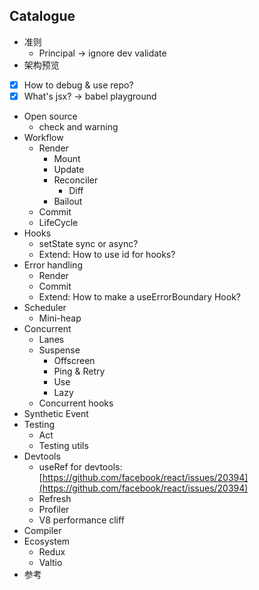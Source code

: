 
## Catalogue
- 准则
  - Principal -> ignore dev validate
- 架构预览
- [x] How to debug & use repo?
- [x] What's jsx? -> babel playground
- Open source
  - check and warning
- Workflow
	- Render
		- Mount
		- Update
		- Reconciler
			- Diff
		- Bailout
	- Commit
	- LifeCycle
- Hooks
	- setState sync or async?
	- Extend: How to use id for hooks?
- Error handling
	- Render
	- Commit
	- Extend: How to make a useErrorBoundary Hook?
- Scheduler
	- Mini-heap
- Concurrent
	- Lanes
	- Suspense
		- Offscreen
		- Ping & Retry
		- Use
		- Lazy
	- Concurrent hooks
- Synthetic Event
- Testing
	- Act
	- Testing utils
- Devtools
	- useRef for devtools: [https://github.com/facebook/react/issues/20394](https://github.com/facebook/react/issues/20394)
	- Refresh
	- Profiler
	- V8 performance cliff
- Compiler
- Ecosystem
	- Redux
	- Valtio
- 参考
